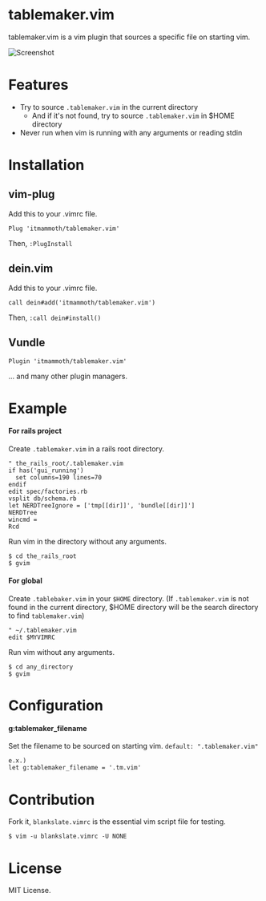 # tablemaker.vim

tablemaker.vim is a vim plugin that sources a specific file on starting vim.

![Screenshot](https://raw.githubusercontent.com/itmammoth/tablemaker.vim/master/images/tablemaker.png)

# Features

* Try to source `.tablemaker.vim` in the current directory
  * And if it's not found, try to source `.tablemaker.vim` in $HOME directory
* Never run when vim is running with any arguments or reading stdin

# Installation

## vim-plug
Add this to your .vimrc file.

    Plug 'itmammoth/tablemaker.vim'

Then, `:PlugInstall`

## dein.vim
Add this to your .vimrc file.

    call dein#add('itmammoth/tablemaker.vim')

Then, `:call dein#install()`

## Vundle

    Plugin 'itmammoth/tablemaker.vim'


... and many other plugin managers.

# Example

#### For rails project

Create `.tablemaker.vim` in a rails root directory.

    " the_rails_root/.tablemaker.vim
    if has('gui_running')
      set columns=190 lines=70
    endif
    edit spec/factories.rb
    vsplit db/schema.rb
    let NERDTreeIgnore = ['tmp[[dir]]', 'bundle[[dir]]']
    NERDTree
    wincmd =
    Rcd

Run vim in the directory without any arguments.

    $ cd the_rails_root
    $ gvim

#### For global

Create `.tablebaker.vim` in your `$HOME` directory. (If `.tablemaker.vim` is not found in the current directory, $HOME directory will be the search directory to find `tablemaker.vim`)

    " ~/.tablemaker.vim
    edit $MYVIMRC

Run vim without any arguments.

    $ cd any_directory
    $ gvim

# Configuration

#### g:tablemaker_filename

Set the filename to be sourced on starting vim.
`default: ".tablemaker.vim"`

    e.x.)
    let g:tablemaker_filename = '.tm.vim'

# Contribution

Fork it, `blankslate.vimrc` is the essential vim script file for testing.

    $ vim -u blankslate.vimrc -U NONE

# License

MIT License.
